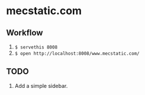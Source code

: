 # mecstatic.com

## Workflow

1. ``$ servethis 8008``
2. ``$ open http://localhost:8008/www.mecstatic.com/``

## TODO

1. Add a simple sidebar.
